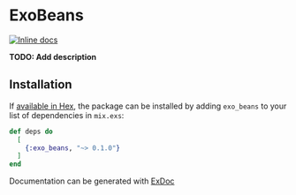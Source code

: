 # ExoBeans
[![Inline docs](http://inch-ci.org/github/tckb/exo_beans.svg)](http://inch-ci.org/github/tckb/exo_beans)

**TODO: Add description**

## Installation

If [available in Hex](https://hex.pm/docs/publish), the package can be installed
by adding `exo_beans` to your list of dependencies in `mix.exs`:

```elixir
def deps do
  [
    {:exo_beans, "~> 0.1.0"}
  ]
end
```

Documentation can be generated with [ExDoc](https://github.com/elixir-lang/ex_doc)
